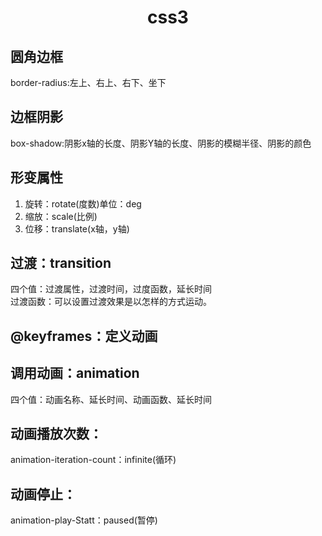 # <center> css3 </center>
## 圆角边框
border-radius:左上、右上、右下、坐下
## 边框阴影
box-shadow:阴影x轴的长度、阴影Y轴的长度、阴影的模糊半径、阴影的颜色
## 形变属性
1. 旋转：rotate(度数)单位：deg
2. 缩放：scale(比例)
3. 位移：translate(x轴，y轴)
## 过渡：transition
四个值：过渡属性，过渡时间，过度函数，延长时间 <br>
过渡函数：可以设置过渡效果是以怎样的方式运动。
## @keyframes：定义动画
## 调用动画：animation
四个值：动画名称、延长时间、动画函数、延长时间
## 动画播放次数：
animation-iteration-count：infinite(循环)
## 动画停止：
animation-play-Statt：paused(暂停)